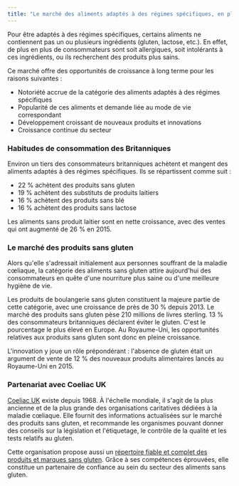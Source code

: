 ```yaml
---
title: "Le marché des aliments adaptés à des régimes spécifiques, en pleine croissance au Royaume-Uni"
---
```

Pour être adaptés à des régimes spécifiques, certains aliments ne contiennent pas un ou plusieurs ingrédients (gluten, lactose, etc.). En effet, de plus en plus de consommateurs sont soit allergiques, soit intolérants à ces ingrédients, ou ils recherchent des produits plus sains.

Ce marché offre des opportunités de croissance à long terme pour les raisons suivantes : 
 
 - Notoriété accrue de la catégorie des aliments adaptés à des régimes spécifiques
 - Popularité de ces aliments et demande liée au mode de vie correspondant
 - Développement croissant de nouveaux produits et innovations
 - Croissance continue du secteur

### Habitudes de consommation des Britanniques

Environ un tiers des consommateurs britanniques achètent et mangent des aliments adaptés à des régimes spécifiques. Ils se répartissent comme suit :
- 22 % achètent des produits sans gluten
- 19 % achètent des substituts de produits laitiers
- 16 % achètent des produits sans blé
- 16 % achètent des produits sans lactose

Les aliments sans produit laitier sont en nette croissance, avec des ventes qui ont augmenté de 26 % en 2015.

### Le marché des produits sans gluten

Alors qu'elle s'adressait initialement aux personnes souffrant de la maladie cœliaque, la catégorie des aliments sans gluten attire aujourd'hui des consommateurs en quête d'une nourriture plus saine ou d'une meilleure hygiène de vie.

Les produits de boulangerie sans gluten constituent la majeure partie de cette catégorie, avec une croissance de près de 30 % depuis 2013.  Le marché des produits sans gluten pèse 210 millions de livres sterling. 13 % des consommateurs britanniques déclarent éviter le gluten. C'est le pourcentage le plus élevé en Europe. Au Royaume-Uni, les opportunités relatives aux produits sans gluten sont donc en pleine croissance.			

L'innovation y joue un rôle prépondérant : l'absence de gluten était un argument de vente de 12 % des nouveaux produits alimentaires lancés au Royaume-Uni en 2015.	

### Partenariat avec Coeliac UK

[Coeliac UK](https://www.coeliac.org.uk/) existe depuis 1968. À l'échelle mondiale, il s'agit de la plus ancienne et de la plus grande des organisations caritatives dédiées à la maladie cœliaque. Elle fournit des informations actualisées sur le marché des produits sans gluten, et recommande les organismes pouvant donner des conseils sur la législation et l'étiquetage, le contrôle de la qualité et les tests relatifs au gluten.

Cette organisation propose aussi un [répertoire fiable et complet des produits et marques sans gluten](https://www.coeliac.org.uk/gluten-free-diet-and-lifestyle/food-shopping/food-and-drink-directory/). Grâce à ses compétences éprouvées, elle constitue un partenaire de confiance au sein du secteur des aliments sans gluten.
